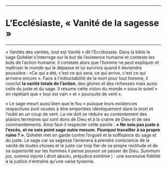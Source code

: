 ***
# L’Ecclésiaste, « Vanité de la sagesse »
***

« Vanités des vanités, tout est Vanité » dit l’Ecclésiaste. Dans la bible le sage Qohélet s’interroge sur le but de l’existence humaine et conteste les buts de l’action humaine. Il constate alors que l’homme ne peut expliquer et maîtriser le monde qui le dépasse et lui survivra quand il deviendra poussière : «Ce qui a été, c'est ce qui sera; ce qui arrive, c'est ce qui arrivera encore ». Face à l’inéluctabilité de la mort pour tout homme, il conclut **la vanité totale de l’action**, des gloires et des richesses mais aussi celle du juste et du sage. Il résume cette vision du monde « sous le soleil » en répétant que « tout est vain » et « poursuite de vent ». 

« Le sage meurt aussi bien que le fou » puisque leurs existences respectives sont vouées à être emportées identiquement dans la mort et l’oubli en un coup de vent. La vie doit se réduire au contentement des plaisirs terrestres qui sont dons de Dieu et à la craine de Dieu et de ses commandements. Ainsi faut-il respecter cette parole : **« Ne sois pas juste à l’excès, et ne sois point sage outre mesure. Pourquoi travailler à sa propre ruine ? »**. Qohélet met en garde contre l’orgueil et la suffisance du sage et du juste. Le sage car sa sagesse l’amènera à prendre conscience de la vanité de toutes choses et le juste car trop fier de sa propre rectitude et de sa superiorité sur les hommes il pense pouvoir se passer de Dieu. *Summum jus, summa injuria* ( droit absolu, préjudice extrême ) : une excessive fidèlité à la justice n’entraîne qu’une vaine tyrannie.
